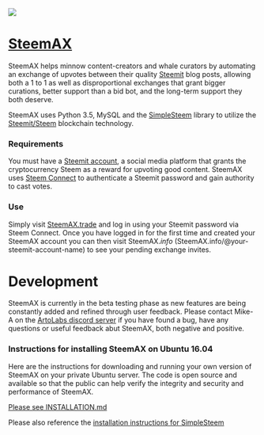 <img src="https://steemitimages.com/0x0/https://cdn.steemitimages.com/DQmf6SvzZgRcp3fChWidk2obgNUCeDpjYAFG14vwSrNzUWD/steemax_banner_900.png">

# [SteemAX](https://steemax.trade)

SteemAX helps minnow content-creators and whale curators by automating an exchange of upvotes between their quality [Steemit](https://www.steemit.com) blog posts, allowing both a 1 to 1 as well as disproportional exchanges that grant bigger curations, better support than a bid bot, and the long-term support they both deserve.

SteemAX uses Python 3.5, MySQL and the [SimpleSteem](https://github.com/artolabs/simplesteem) library to utilize the [Steemit/Steem](https://github.com/steemit/steem) blockchain technology.

### Requirements

You must have a [Steemit account](https://www.steemit.com), a social media platform that grants the cryptocurrency Steem as a reward for upvoting good content. SteemAX uses [Steem Connect](https://www.steemconnect.com) to authenticate a Steemit password and gain authority to cast votes.

### Use

Simply visit [SteemAX.trade](http://steemax.trade) and log in using your Steemit password via Steem Connect. Once you have logged in for the first time and created your SteemAX account you can then visit SteemAX.*info* (SteemAX.info/@your-steemit-account-name) to see your pending exchange invites.

# Development

SteemAX is currently in the beta testing phase as new features are being constantly added and refined through user feedback. Please contact Mike-A on the [ArtoLabs discord server](https://discord.gg/97GKVFC) if you have found a bug, have any questions or useful feedback abut SteemAX, both negative and positive.


### Instructions for installing SteemAX on Ubuntu 16.04

Here are the instructions for downloading and running your own version of SteemAX on your private Ubuntu server. The code is open source and available so that the public can help verify the integrity and security and performance of SteemAX.

[Please see INSTALLATION.md](https://github.com/ArtoLabs/SteemAX/blob/master/INSTALLATION.md)

Please also reference the [installation instructions for SimpleSteem](https://github.com/ArtoLabs/SimpleSteem/blob/master/INSTALLATION.md)
